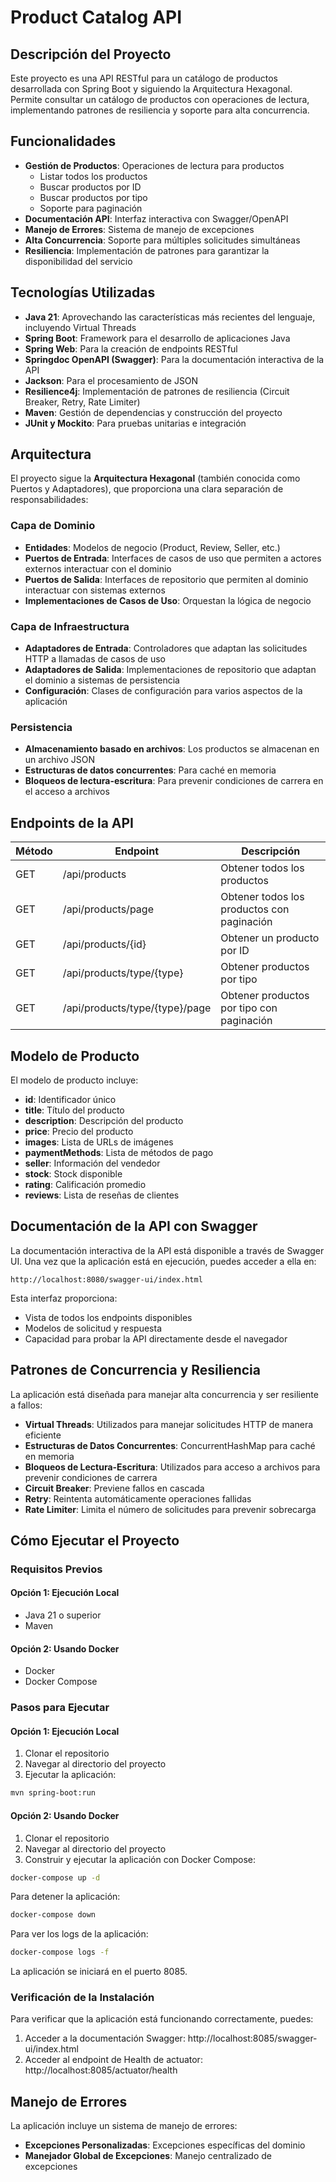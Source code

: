 # Product Catalog API

## Descripción del Proyecto

Este proyecto es una API RESTful para un catálogo de productos desarrollada con Spring Boot y siguiendo la Arquitectura Hexagonal. Permite consultar un catálogo de productos con operaciones de lectura, implementando patrones de resiliencia y soporte para alta concurrencia.

## Funcionalidades

- **Gestión de Productos**: Operaciones de lectura para productos
  - Listar todos los productos
  - Buscar productos por ID
  - Buscar productos por tipo
  - Soporte para paginación
- **Documentación API**: Interfaz interactiva con Swagger/OpenAPI
- **Manejo de Errores**: Sistema de manejo de excepciones
- **Alta Concurrencia**: Soporte para múltiples solicitudes simultáneas
- **Resiliencia**: Implementación de patrones para garantizar la disponibilidad del servicio

## Tecnologías Utilizadas

- **Java 21**: Aprovechando las características más recientes del lenguaje, incluyendo Virtual Threads
- **Spring Boot**: Framework para el desarrollo de aplicaciones Java
- **Spring Web**: Para la creación de endpoints RESTful
- **Springdoc OpenAPI (Swagger)**: Para la documentación interactiva de la API
- **Jackson**: Para el procesamiento de JSON
- **Resilience4j**: Implementación de patrones de resiliencia (Circuit Breaker, Retry, Rate Limiter)
- **Maven**: Gestión de dependencias y construcción del proyecto
- **JUnit y Mockito**: Para pruebas unitarias e integración

## Arquitectura

El proyecto sigue la **Arquitectura Hexagonal** (también conocida como Puertos y Adaptadores), que proporciona una clara separación de responsabilidades:

### Capa de Dominio
- **Entidades**: Modelos de negocio (Product, Review, Seller, etc.)
- **Puertos de Entrada**: Interfaces de casos de uso que permiten a actores externos interactuar con el dominio
- **Puertos de Salida**: Interfaces de repositorio que permiten al dominio interactuar con sistemas externos
- **Implementaciones de Casos de Uso**: Orquestan la lógica de negocio

### Capa de Infraestructura
- **Adaptadores de Entrada**: Controladores que adaptan las solicitudes HTTP a llamadas de casos de uso
- **Adaptadores de Salida**: Implementaciones de repositorio que adaptan el dominio a sistemas de persistencia
- **Configuración**: Clases de configuración para varios aspectos de la aplicación

### Persistencia
- **Almacenamiento basado en archivos**: Los productos se almacenan en un archivo JSON
- **Estructuras de datos concurrentes**: Para caché en memoria
- **Bloqueos de lectura-escritura**: Para prevenir condiciones de carrera en el acceso a archivos

## Endpoints de la API

| Método | Endpoint | Descripción |
|--------|----------|-------------|
| GET    | /api/products | Obtener todos los productos |
| GET    | /api/products/page | Obtener todos los productos con paginación |
| GET    | /api/products/{id} | Obtener un producto por ID |
| GET    | /api/products/type/{type} | Obtener productos por tipo |
| GET    | /api/products/type/{type}/page | Obtener productos por tipo con paginación |

## Modelo de Producto

El modelo de producto incluye:

- **id**: Identificador único
- **title**: Título del producto
- **description**: Descripción del producto
- **price**: Precio del producto
- **images**: Lista de URLs de imágenes
- **paymentMethods**: Lista de métodos de pago
- **seller**: Información del vendedor
- **stock**: Stock disponible
- **rating**: Calificación promedio
- **reviews**: Lista de reseñas de clientes

## Documentación de la API con Swagger

La documentación interactiva de la API está disponible a través de Swagger UI. Una vez que la aplicación está en ejecución, puedes acceder a ella en:

```
http://localhost:8080/swagger-ui/index.html
```

Esta interfaz proporciona:
- Vista de todos los endpoints disponibles
- Modelos de solicitud y respuesta
- Capacidad para probar la API directamente desde el navegador

## Patrones de Concurrencia y Resiliencia

La aplicación está diseñada para manejar alta concurrencia y ser resiliente a fallos:

- **Virtual Threads**: Utilizados para manejar solicitudes HTTP de manera eficiente
- **Estructuras de Datos Concurrentes**: ConcurrentHashMap para caché en memoria
- **Bloqueos de Lectura-Escritura**: Utilizados para acceso a archivos para prevenir condiciones de carrera
- **Circuit Breaker**: Previene fallos en cascada
- **Retry**: Reintenta automáticamente operaciones fallidas
- **Rate Limiter**: Limita el número de solicitudes para prevenir sobrecarga

## Cómo Ejecutar el Proyecto

### Requisitos Previos

#### Opción 1: Ejecución Local
- Java 21 o superior
- Maven

#### Opción 2: Usando Docker
- Docker
- Docker Compose

### Pasos para Ejecutar

#### Opción 1: Ejecución Local

1. Clonar el repositorio
2. Navegar al directorio del proyecto
3. Ejecutar la aplicación:

```bash
mvn spring-boot:run
```

#### Opción 2: Usando Docker

1. Clonar el repositorio
2. Navegar al directorio del proyecto
3. Construir y ejecutar la aplicación con Docker Compose:

```bash
docker-compose up -d
```

Para detener la aplicación:

```bash
docker-compose down
```

Para ver los logs de la aplicación:

```bash
docker-compose logs -f
```

La aplicación se iniciará en el puerto 8085.

### Verificación de la Instalación

Para verificar que la aplicación está funcionando correctamente, puedes:

1. Acceder a la documentación Swagger: http://localhost:8085/swagger-ui/index.html
2. Acceder al endpoint de Health de actuator: http://localhost:8085/actuator/health


## Manejo de Errores

La aplicación incluye un sistema de manejo de errores:

- **Excepciones Personalizadas**: Excepciones específicas del dominio
- **Manejador Global de Excepciones**: Manejo centralizado de excepciones